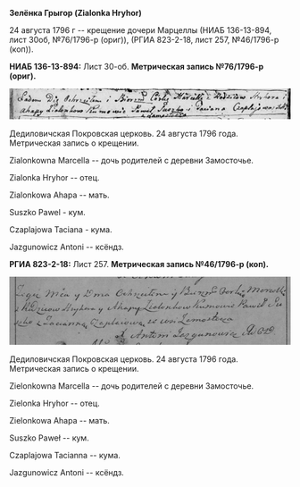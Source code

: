 **Зелёнка Грыгор (Zialonka Hryhor)**

24 августа 1796 г -- крещение дочери Марцеллы (НИАБ 136-13-894, лист
30об, №76/1796-р (ориг)), (РГИА 823-2-18, лист 257, №46/1796-р (коп)).

**НИАБ 136-13-894:** Лист 30-об. **Метрическая запись №76/1796-р
(ориг).**

![](./media/a578e4b0612ef7ef690c1848e191ee0a870ff7ab.png)

Дедиловичская Покровская церковь. 24 августа 1796 года. Метрическая
запись о крещении.

Zialonkowna Marcella -- дочь родителей с деревни Замосточье.

Zialonka Hryhor -- отец.

Zialonkowa Ahapa -- мать.

Suszko Pawel - кум.

Czaplajowa Taciana - кума.

Jazgunowicz Antoni -- ксёндз.

**РГИА 823-2-18:** Лист 257. **Метрическая запись №46/1796-р (коп).**

![](./media/fbf84fb2d6c0c85a020908f1713dd2476697e5ed.png)

Дедиловичская Покровская церковь. 24 августа 1796 года. Метрическая
запись о крещении.

Zielonkowna Marcella -- дочь родителей с деревни Замосточье.

Zielonka Hryhor -- отец.

Zielonkowa Ahapa -- мать.

Suszko Paweł -- кум.

Czaplajowa Tacianna -- кума.

Jazgunowicz Antoni -- ксёндз.
